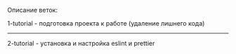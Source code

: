 Описание веток:

1-tutorial - подготовка проекта к работе (удаление лишнего кода)
***
2-tutorial - установка и настройка eslint и prettier

